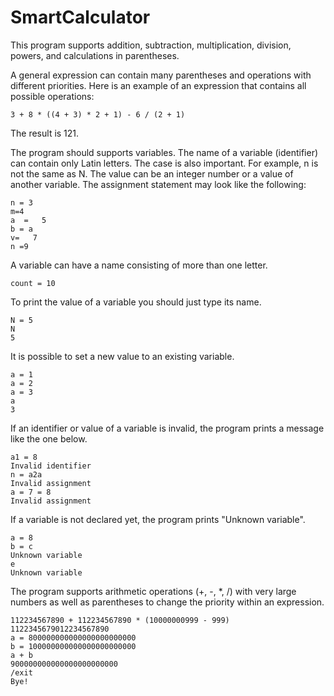 # SmartCalculator
This program supports addition, subtraction, multiplication, division, powers, and calculations in parentheses.    

A general expression can contain many parentheses and operations with different priorities. Here is an example of an expression that contains all possible operations:
```
3 + 8 * ((4 + 3) * 2 + 1) - 6 / (2 + 1)
```
The result is 121.

The program should supports variables. 
The name of a variable (identifier) can contain only Latin letters. 
The case is also important. For example, n is not the same as N. The value can be an integer number or a value of another variable.
The assignment statement may look like the following:    
```
n = 3
m=4
a  =   5
b = a
v=   7
n =9
```
A variable can have a name consisting of more than one letter.
```
count = 10
```
To print the value of a variable you should just type its name.
```
N = 5
N
5
```
It is possible to set a new value to an existing variable.
```
a = 1
a = 2
a = 3
a
3
```
If an identifier or value of a variable is invalid, the program prints a message like the one below.
```
a1 = 8
Invalid identifier
n = a2a
Invalid assignment
a = 7 = 8
Invalid assignment
```
If a variable is not declared yet, the program prints "Unknown variable".
```
a = 8
b = c
Unknown variable
e
Unknown variable
```
The program supports arithmetic operations (+, -, *, /) with very large numbers as well as parentheses to change the priority within an expression.
```
112234567890 + 112234567890 * (10000000999 - 999)
1122345679012234567890
a = 800000000000000000000000
b = 100000000000000000000000
a + b
900000000000000000000000
/exit
Bye!
```
